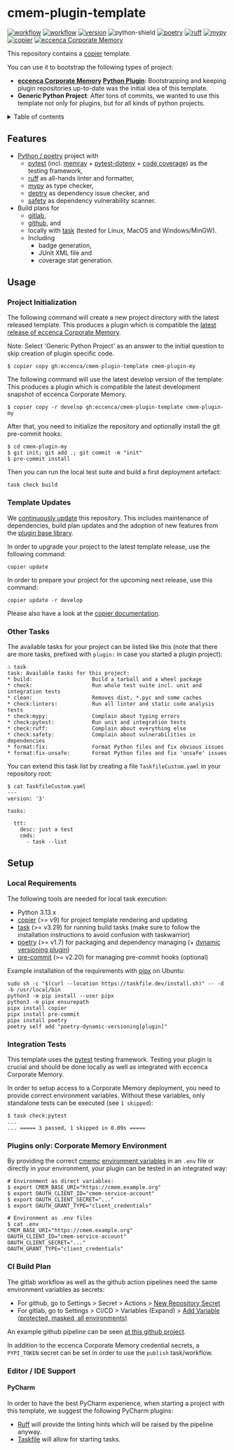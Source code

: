<!-- markdownlint-disable MD012 MD013 MD024 MD033 -->
# cmem-plugin-template

[![workflow][build-shield-main]][github-actions] [![workflow][build-shield-develop]][github-actions] [![version][version-shield]][changelog] ![python-shield]
[![poetry][poetry-shield]][poetry-link] [![ruff][ruff-shield]][ruff-link] [![mypy][mypy-shield]][mypy-link] [![copier][copier-shield]][copier]
[![eccenca Corporate Memory][cmem-shield]][cmem]

This repository contains a [copier](https://copier.readthedocs.io/) template.

You can use it to bootstrap the following types of project:

- **[eccenca Corporate Memory](https://documentation.eccenca.com) [Python Plugin](https://documentation.eccenca.com/latest/develop/python-plugins/)**: Bootstrapping and keeping plugin repositories up-to-date was the initial idea of this template.
- **Generic Python Project**: After tons of commits, we wanted to use this template not only for plugins, but for all kinds of python projects.

<details>
  <summary>Table of contents</summary>
<!-- vim-markdown-toc GFM -->

* [Features](#features)
* [Usage](#usage)
    * [Project Initialization](#project-initialization)
    * [Template Updates](#template-updates)
    * [Other Tasks](#other-tasks)
* [Setup](#setup)
    * [Local Requirements](#local-requirements)
    * [Integration Tests](#integration-tests)
    * [Plugins only: Corporate Memory Environment](#plugins-only-corporate-memory-environment)
    * [CI Build Plan](#ci-build-plan)
    * [Editor / IDE Support](#editor--ide-support)
        * [PyCharm](#pycharm)

<!-- vim-markdown-toc -->
</details>

## Features

- [Python / poetry](https://python-poetry.org/) project with
  - [pytest](https://www.pytest.org/) (incl. [memray](https://bloomberg.github.io/memray/) + [pytest-dotenv](https://github.com/quiqua/pytest-dotenv) + [code coverage](https://github.com/pytest-dev/pytest-cov)) as the testing framework,
  - [ruff](https://docs.astral.sh/ruff/) as all-hands linter and formatter,
  - [mypy](http://mypy-lang.org/) as type checker,
  - [deptry](https://deptry.com/) as dependency issue checker, and
  - [safety](https://pyup.io/safety/) as dependency vulnerability scanner.
- Build plans for
  - [gitlab](https://github.com/eccenca/cmem-plugin-template/blob/main/src/.gitlab-ci.yml),
  - [github](https://github.com/eccenca/cmem-plugin-template/tree/main/src/.github/workflows), and
  - locally with [task](https://taskfile.dev/) (tested for Linux, MacOS and Windows/MinGW).
  - Including
    - badge generation,
    - JUnit XML file and
    - coverage stat generation.

## Usage

### Project Initialization

The following command will create a new project directory with the latest released template.
This produces a plugin which is compatible the [latest release of eccenca Corporate Memory](https://documentation.eccenca.com/latest/).

Note: Select 'Generic Python Project' as an answer to the initial question to skip creation of plugin specific code.

```shell-session
$ copier copy gh:eccenca/cmem-plugin-template cmem-plugin-my
```

The following command will use the latest develop version of the template:
This produces a plugin which is compatible the latest development snapshot of eccenca Corporate Memory.

```shell-session
$ copier copy -r develop gh:eccenca/cmem-plugin-template cmem-plugin-my
```

After that, you need to initialize the repository and optionally install the git pre-commit hooks:

```shell-session
$ cd cmem-plugin-my
$ git init; git add .; git commit -m "init"
$ pre-commit install
```

Then you can run the local test suite and build a first deployment artefact:

```shell-session
task check build
```

### Template Updates

We [continuously update](https://github.com/eccenca/cmem-plugin-template/graphs/code-frequency) this repository.
This includes maintenance of dependencies, build plan updates and the adoption of new features from the [plugin base library](https://github.com/eccenca/cmem-plugin-base).

In order to upgrade your project to the latest template release, use the following command:

```shell-session
copier update
```

In order to prepare your project for the upcoming next release, use this command:

```shell-session
copier update -r develop
```

Please also have a look at the [copier documentation](https://copier.readthedocs.io/en/stable/updating/).

### Other Tasks

The available tasks for your project can be listed like this (note that there are more tasks, prefixed with `plugin:` in case you started a plugin project):

```shell-session
∴ task
task: Available tasks for this project:
* build:                   Build a tarball and a wheel package
* check:                   Run whole test suite incl. unit and integration tests
* clean:                   Removes dist, *.pyc and some caches
* check:linters:           Run all linter and static code analysis tests
* check:mypy:              Complain about typing errors
* check:pytest:            Run unit and integration tests
* check:ruff:              Complain about everything else
* check:safety:            Complain about vulnerabilities in dependencies
* format:fix:              Format Python files and fix obvious issues
* format:fix-unsafe:       Format Python files and fix 'unsafe' issues
```

You can extend this task list by creating a file `TaskfileCustom.yaml` in your repository root:

```shell-session
$ cat TaskfileCustom.yaml
---
version: '3'

tasks:

  ttt:
    desc: just a test
    cmds:
      - task --list
```


## Setup

### Local Requirements

The following tools are needed for local task execution:

- Python 3.13.x
- [copier](https://copier.readthedocs.io/) (>= v9) for project template rendering and updating
- [task](https://taskfile.dev/) (>= v3.29) for running build tasks (make sure to follow the installation instructions to avoid confusion with taskwarrior)
- [poetry](https://python-poetry.org/) (>= v1.7) for packaging and dependency managing (+ [dynamic versioning plugin](https://github.com/mtkennerly/poetry-dynamic-versioning))
- [pre-commit](https://pre-commit.com/) (>= v2.20) for managing pre-commit hooks (optional)

Example installation of the requirements with [pipx](https://pipx.pypa.io/) on Ubuntu:

``` shell-session
sudo sh -c "$(curl --location https://taskfile.dev/install.sh)" -- -d -b /usr/local/bin
python3 -m pip install --user pipx
python3 -m pipx ensurepath
pipx install copier
pipx install pre-commit
pipx install poetry
poetry self add "poetry-dynamic-versioning[plugin]"
```

### Integration Tests

This template uses the [pytest](https://pytest.org) testing framework.
Testing your plugin is crucial and should be done locally as well as  integrated with eccenca Corporate Memory.

In order to setup access to a Corporate Memory deployment, you need to provide correct environment variables.
Without these variables, only standalone tests can be executed (see `1 skipped`):

``` shell-session
$ task check:pytest
...
... ===== 3 passed, 1 skipped in 0.09s =====
```

### Plugins only: Corporate Memory Environment

By providing the correct [cmemc](https://eccenca.com/go/cmemc) [environment variables](https://documentation.eccenca.com/latest/automate/cmemc-command-line-interface/configuration/environment-based-configuration/) in an `.env` file or directly in your environment, your plugin can be tested in an integrated way:

``` shell-session
# Environment as direct variables:
$ export CMEM_BASE_URI="https://cmem.example.org"
$ export OAUTH_CLIENT_ID="cmem-service-account"
$ export OAUTH_CLIENT_SECRET="..."
$ export OAUTH_GRANT_TYPE="client_credentials"
```

``` shell-session
# Environment as .env files
$ cat .env
CMEM_BASE_URI="https://cmem.example.org"
OAUTH_CLIENT_ID="cmem-service-account"
OAUTH_CLIENT_SECRET="..."
OAUTH_GRANT_TYPE="client_credentials"
```

### CI Build Plan

The gitlab workflow as well as the github action pipelines need the same environment variables as secrets:

- For github, go to Settings > Secret > Actions > [New Repository Secret](https://docs.github.com/en/actions/security-guides/encrypted-secrets)
- For gitlab, go to Settings > CI/CD > Variables (Expand) > [Add Variable (protected, masked, all environments)](https://docs.gitlab.com/ee/ci/variables/)

An example github pipeline can be seen [at this github project](https://github.com/eccenca/cmem-plugin-yaml/actions).

In addition to the eccenca Corporate Memory credential secrets, a `PYPI_TOKEN` secret can be set in order to use the `publish` task/workflow.

### Editor / IDE Support

#### PyCharm

In order to have the best PyCharm experience, when starting a project with this template, we suggest the following PyCharm plugins:

- [Ruff](https://plugins.jetbrains.com/plugin/20574-ruff) will provide the linting hints which will be raised by the pipeline anyway.
- [Taskfile](https://plugins.jetbrains.com/plugin/17058-taskfile) will allow for starting tasks.

[version-shield]: https://img.shields.io/github/v/tag/eccenca/cmem-plugin-template?label=version&sort=semver
[changelog]: https://github.com/eccenca/cmem-plugin-template/blob/main/CHANGELOG.md
[github-actions]: https://github.com/eccenca/cmem-plugin-template/actions
[build-shield-main]: https://img.shields.io/github/actions/workflow/status/eccenca/cmem-plugin-template/check.yml?logo=github&branch=main&label=main
[build-shield-develop]: https://img.shields.io/github/actions/workflow/status/eccenca/cmem-plugin-template/check.yml?logo=github&branch=develop&label=develop
[copier]: https://copier.readthedocs.io/
[copier-shield]: https://img.shields.io/endpoint?url=https://raw.githubusercontent.com/copier-org/copier/master/img/badge/badge-grayscale-inverted-border-purple.json
[cmem]: https://documentation.eccenca.com
[cmem-shield]: https://img.shields.io/endpoint?url=https://dev.documentation.eccenca.com/badge.json
[python-shield]: https://img.shields.io/badge/python-v3.13-blue
[mypy-link]: https://mypy-lang.org/
[mypy-shield]: https://www.mypy-lang.org/static/mypy_badge.svg
[ruff-link]: https://docs.astral.sh/ruff/
[ruff-shield]: https://img.shields.io/endpoint?url=https://raw.githubusercontent.com/astral-sh/ruff/main/assets/badge/v2.json&label=Code%20Style
[poetry-link]: https://python-poetry.org/
[poetry-shield]: https://img.shields.io/endpoint?url=https://python-poetry.org/badge/v0.json

